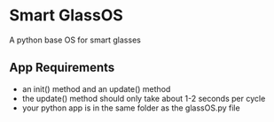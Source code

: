 # Smart GlassOS

A python base OS for smart glasses

## App Requirements
+ an init() method and an update()  method
+ the update() method should only take about 1-2 seconds per cycle
+ your python app is in the same folder as the glassOS.py file